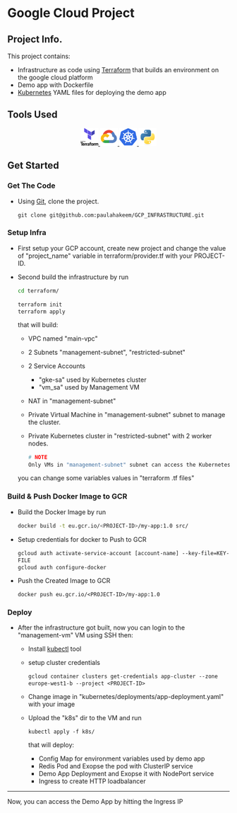 # Google Cloud Project
## Project Info.

This project contains:
*  Infrastructure as code using [Terraform](https://www.terraform.io/) that builds an environment on the google cloud platform
* Demo app with Dockerfile
* [Kubernetes](https://kubernetes.io) YAML files for deploying the demo app

## Tools Used

<p align="center">
<a href="https://www.terraform.io/" target="_blank" rel="noreferrer"> <img src="https://raw.githubusercontent.com/AbdEl-RahmanKhaled/AbdEl-RahmanKhaled/main/icons/terraform/terraform-original-wordmark.svg" alt="terraform" width="40" height="40"/> </a> <a href="https://cloud.google.com" target="_blank" rel="noreferrer"> <img src="https://raw.githubusercontent.com/AbdEl-RahmanKhaled/AbdEl-RahmanKhaled/main/icons/googlecloud/googlecloud-original.svg" alt="gcp" width="40" height="40"/> </a> <a href="https://kubernetes.io" target="_blank" rel="noreferrer"> <img src="https://raw.githubusercontent.com/AbdEl-RahmanKhaled/AbdEl-RahmanKhaled/main/icons/kubernetes/kubernetes-icon.svg" alt="kubernetes" width="40" height="40"/> </a> <a href="https://www.python.org" target="_blank" rel="noreferrer"> <img src="https://raw.githubusercontent.com/AbdEl-RahmanKhaled/AbdEl-RahmanKhaled/main/icons/python/python-original.svg" alt="python" width="40" height="40"/> </a>
</p>

## Get Started

### Get The Code 
* Using [Git](https://git-scm.com/), clone the project.

    ```
    git clone git@github.com:paulahakeem/GCP_INFRASTRUCTURE.git
    ```
### Setup Infra
* First setup your GCP account, create new project and change the value of "project_name" variable in terraform/provider.tf with your PROJECT-ID.

* Second build the infrastructure by run

    ```bash
    cd terraform/
    ```

    ``` 
    terraform init
    terraform apply 
    ```
    that will build:
    
    * VPC named "main-vpc"
    * 2 Subnets "management-subnet", "restricted-subnet"
    * 2 Service Accounts
        * "gke-sa" used by Kubernetes cluster
        * "vm_sa" used by Management VM 

    * NAT in "management-subnet"
    * Private Virtual Machine in "management-subnet" subnet to manage the cluster.
    * Private Kubernetes cluster in "restricted-subnet" with 2 worker nodes.

        ```bash
        # NOTE
        Only VMs in "management-subnet" subnet can access the Kubernetes cluster.
        ```
    you can change some variables values in "terraform .tf files"
    
### Build & Push Docker Image to GCR
* Build the Docker Image by run

    ```bash
    docker build -t eu.gcr.io/<PROJECT-ID>/my-app:1.0 src/
    ```
* Setup credentials for docker to Push to GCR 

    ```
    gcloud auth activate-service-account [account-name] --key-file=KEY-FILE
    gcloud auth configure-docker
    ```
* Push the Created Image to GCR

    ```
    docker push eu.gcr.io/<PROJECT-ID>/my-app:1.0
    ```

### Deploy
* After the infrastructure got built, now you can login to the "management-vm" VM using SSH then:
    
    * Install [kubectl](https://kubernetes.io/docs/tasks/tools/install-kubectl-linux/) tool
    * setup cluster credentials
        ```
        gcloud container clusters get-credentials app-cluster --zone europe-west1-b --project <PROJECT-ID>
        ```
    * Change image in "kubernetes/deployments/app-deployment.yaml" with your image

    * Upload the "k8s" dir to the VM and run
    
        ```
        kubectl apply -f k8s/
        ```

        that will deploy:
        
        * Config Map for environment variables used by demo app
        * Redis Pod and Exopse the pod with ClusterIP service
        * Demo App Deployment and Exopse it with NodePort service
        * Ingress to create HTTP loadbalancer

---
Now, you can access the Demo App by hitting the Ingress IP 